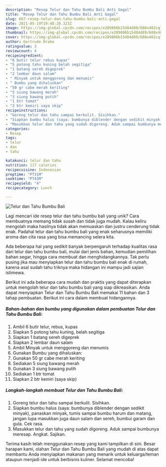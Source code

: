 ```yaml
---
description: "Resep Telur dan Tahu Bumbu Bali Anti Gagal"
title: "Resep Telur dan Tahu Bumbu Bali Anti Gagal"
slug: 667-resep-telur-dan-tahu-bumbu-bali-anti-gagal
date: 2021-05-19T19:48:20.323Z
image: https://img-global.cpcdn.com/recipes/e289806b15d84d89/680x482cq70/telur-dan-tahu-bumbu-bali-foto-resep-utama.jpg
thumbnail: https://img-global.cpcdn.com/recipes/e289806b15d84d89/680x482cq70/telur-dan-tahu-bumbu-bali-foto-resep-utama.jpg
cover: https://img-global.cpcdn.com/recipes/e289806b15d84d89/680x482cq70/telur-dan-tahu-bumbu-bali-foto-resep-utama.jpg
author: Gertrude Drake
ratingvalue: 3
reviewcount: 4
recipeingredient:
- "6 butir telur rebus kupas"
- "5 potong tahu kuning belah segitiga"
- "1 batang sereh digeprek"
- "2 lembar daun salam"
- " Minyak untuk menggoreng dan menumis"
- " Bumbu yang dihaluskan"
- "50 gr cabe merah keriting"
- "5 siung bawang merah"
- "3 siung bawang putih"
- "1 btr tomat"
- "2 btr kemiri saya skip"
recipeinstructions:
- "Goreng telur dan tahu sampai berkulit. Sisihkan."
- "Siapkan bumbu halus (saya: bumbunya diblender dengan sedikit minyak), panaskan minyak, tumis sampai bumbu harum dan matang, jangan lupa masukkan juga daun salam dan sereh, bumbui garam dan gula. Cek rasa."
- "Masukkan telur dan tahu yang sudah digoreng. Aduk sampai bumbunya meresap. Angkat. Sajikan."
categories:
- Resep
tags:
- telur
- dan
- tahu

katakunci: telur dan tahu 
nutrition: 117 calories
recipecuisine: Indonesian
preptime: "PT31M"
cooktime: "PT43M"
recipeyield: "4"
recipecategory: Lunch

---
```



![Telur dan Tahu Bumbu Bali](https://img-global.cpcdn.com/recipes/e289806b15d84d89/680x482cq70/telur-dan-tahu-bumbu-bali-foto-resep-utama.jpg)

Lagi mencari ide resep telur dan tahu bumbu bali yang unik? Cara membuatnya memang tidak susah dan tidak juga mudah. Kalau keliru mengolah maka hasilnya tidak akan memuaskan dan justru cenderung tidak enak. Padahal telur dan tahu bumbu bali yang enak seharusnya memiliki aroma dan cita rasa yang bisa memancing selera kita.

Ada beberapa hal yang sedikit banyak berpengaruh terhadap kualitas rasa dari telur dan tahu bumbu bali, mulai dari jenis bahan, kemudian pemilihan bahan segar, hingga cara membuat dan menghidangkannya. Tak perlu pusing jika mau menyiapkan telur dan tahu bumbu bali enak di rumah, karena asal sudah tahu triknya maka hidangan ini mampu jadi sajian istimewa.




Berikut ini ada beberapa cara mudah dan praktis yang dapat diterapkan untuk mengolah telur dan tahu bumbu bali yang siap dikreasikan. Anda dapat menyiapkan Telur dan Tahu Bumbu Bali memakai 11 bahan dan 3 tahap pembuatan. Berikut ini cara dalam membuat hidangannya.

<!--inarticleads1-->

##### Bahan-bahan dan bumbu yang digunakan dalam pembuatan Telur dan Tahu Bumbu Bali:

1. Ambil 6 butir telur, rebus, kupas
1. Siapkan 5 potong tahu kuning, belah segitiga
1. Siapkan 1 batang sereh digeprek
1. Siapkan 2 lembar daun salam
1. Ambil  Minyak untuk menggoreng dan menumis
1. Gunakan  Bumbu yang dihaluskan:
1. Gunakan 50 gr cabe merah keriting
1. Sediakan 5 siung bawang merah
1. Gunakan 3 siung bawang putih
1. Sediakan 1 btr tomat
1. Siapkan 2 btr kemiri (saya skip)




<!--inarticleads2-->

##### Langkah-langkah membuat Telur dan Tahu Bumbu Bali:

1. Goreng telur dan tahu sampai berkulit. Sisihkan.
1. Siapkan bumbu halus (saya: bumbunya diblender dengan sedikit minyak), panaskan minyak, tumis sampai bumbu harum dan matang, jangan lupa masukkan juga daun salam dan sereh, bumbui garam dan gula. Cek rasa.
1. Masukkan telur dan tahu yang sudah digoreng. Aduk sampai bumbunya meresap. Angkat. Sajikan.




Terima kasih telah menggunakan resep yang kami tampilkan di sini. Besar harapan kami, olahan Telur dan Tahu Bumbu Bali yang mudah di atas dapat membantu Anda menyiapkan makanan yang menarik untuk keluarga/teman ataupun menjadi ide untuk berbisnis kuliner. Selamat mencoba!
